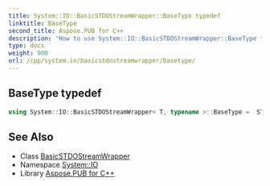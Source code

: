 ```yaml
---
title: System::IO::BasicSTDOStreamWrapper::BaseType typedef
linktitle: BaseType
second_title: Aspose.PUB for C++
description: 'How to use System::IO::BasicSTDOStreamWrapper::BaseType typedef of System::IO::BasicSTDOStreamWrapper class in C++.'
type: docs
weight: 900
url: /cpp/system.io/basicstdostreamwrapper/basetype/
---
```

## BaseType typedef




```cpp
using System::IO::BasicSTDOStreamWrapper< T, typename >::BaseType =  STDIOStreamWrapperBase<T>
```

## See Also

* Class [BasicSTDOStreamWrapper](../)
* Namespace [System::IO](../../)
* Library [Aspose.PUB for C++](../../../)

